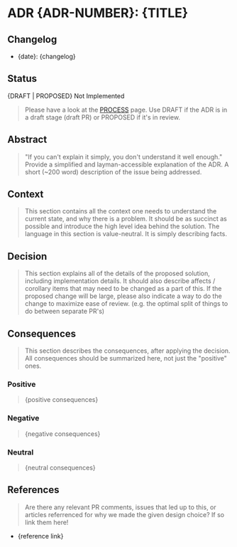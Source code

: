 <!--
order: false
-->

# ADR {ADR-NUMBER}: {TITLE}

## Changelog

- {date}: {changelog}

## Status

{DRAFT | PROPOSED} Not Implemented

> Please have a look at the [PROCESS](./PROCESS.md#adr-status) page.
> Use DRAFT if the ADR is in a draft stage (draft PR) or PROPOSED if it's in review.

## Abstract

> "If you can't explain it simply, you don't understand it well enough." Provide
> a simplified and layman-accessible explanation of the ADR.
> A short (~200 word) description of the issue being addressed.

## Context

> This section contains all the context one needs to understand the current state, and why there is a problem. 
> It should be as succinct as possible and introduce the high level idea behind the solution. 
> The language in this section is value-neutral. It is simply describing facts.

## Decision

> This section explains all of the details of the proposed solution, including implementation details.
It should also describe affects / corollary items that may need to be changed as a part of this.
If the proposed change will be large, please also indicate a way to do the change to maximize ease of review.
(e.g. the optimal split of things to do between separate PR's)

## Consequences

> This section describes the consequences, after applying the decision. 
> All consequences should be summarized here, not just the "positive" ones.

### Positive

> {positive consequences}

### Negative

> {negative consequences}

### Neutral

> {neutral consequences}

## References

> Are there any relevant PR comments, issues that led up to this, or articles referrenced for why we made the given design choice? If so link them here!

* {reference link}
